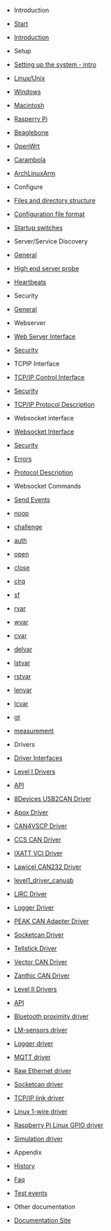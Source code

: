 * Introduction
 * [Start](start.md)
 * [Introduction](introduction.md)

* Setup
* [Setting up the system - intro](setting_up_the_system.md)
 * [Linux/Unix](setting_up_the_system_on_unix.md)
 * [Windows](setting_up_the_system_on_windows.md)
 * [Macintosh](setting_up_the_system_on_macintosh.md)
 * [Rasperry Pi](setting_up_the_system_on_rasperry_pi.md)
 * [Beaglebone](setting_up_the_system_on_beaglebone.md)
 * [OpenWrt](setting_up_the_system_on_openwrt.md)
 * [Carambola](setting_up_the_system_on_8devices_carambola.md)
 * [ArchLinuxArm](setting_up_the_system_on_an_embeded_archlinuxarm_system.md)

* Configure
 * [Files and directory structure](files_and_directory_structure.md)
 * [Configuration file format](configuring_the_vscp_daemon.md)
 * [Startup switches](startup_switches.md)

* Server/Service Discovery
 * [General](server_disovery.md)
 * [High end server probe](server_disovery_probe.md)
 * [Heartbeats](server_disovery_heartbeats.md)	

* Security
 * [General](security_general.md)

* Webserver
 * [Web Server Interface](web_server_interface.md)
 * [Security](web_server_interface_security.md)

* TCPIP Interface
 * [TCP/IP Control Interface](tcp_ip_control_interface.md)
 * [Security](tcp_ip_control_interface_security.md)
 * [TCP/IP Protocol Description](tcp_ip_protocol_description.md)
   

* Websocket interface
 * [Websocket Interface](websocket_interface.md)
 * [Security](websocket_interface_security.md)
 * [Errors](websocket_protocol_description.md#errors)
 * [Protocol Description](websocket_protocol_description.md)
 * Websocket Commands
  * [Send Events](websocket_protocol_description.md#websocket-send-events)
  * [noop](websocket_protocol_description.md#websocket-noop)
  * [challenge](websocket_protocol_description.md#websocket-challenge)
  * [auth](websocket_protocol_description.md#websocket-auth )
  * [open](websocket_protocol_description.md#websocket-open )
  * [close](websocket_protocol_description.md#websocket-close )
  * [clrq](websocket_protocol_description.md#websocket-clrq )
  * [sf](websocket_protocol_description.md#websocket-sf )
  * [rvar](websocket_protocol_description.md#websocket-rvar )
  * [wvar](websocket_protocol_description.md#websocket-wvar )
  * [cvar](websocket_protocol_description.md#websocket-cvar )
  * [delvar](websocket_protocol_description.md#websocket-delvar )
  * [lstvar](websocket_protocol_description.md#websocket-lstvar )
  * [rstvar](websocket_protocol_description.md#websocket-rstvar )
  * [lenvar](websocket_protocol_description.md#websocket-lenvar )
  * [lcvar](websocket_protocol_description.md#websocket-lcvar )
  * [gt](websocket_protocol_description.md#websocket-gt )
  * [measurement](websocket_protocol_description.md#websocket-measurement )

* Drivers
 *  [Driver Interfaces](driver_interfaces.md)
   * [Level I Drivers](level_i_drivers.md)
   * [API](canal_interface_specification.md)
   * [8Devices USB2CAN Driver](level1_driver_usb2can.md)
   * [Apox Driver](level1_driver_apox.md)
   * [CAN4VSCP Driver](level1_driver_can4vscp.md)
   * [CCS CAN Driver](level1_driver_ccs.md)
   * [IXATT VCI Driver](level1_driver_ixxat.md)
   * [Lawicel CAN232 Driver](level1_driver_can232.md)
   * [level1_driver_canusb](level1_driver_canusb.md)
   * [LIRC Driver](level1_driver_lirc.md)
   * [Logger Driver](level1_driver_logger.md)
   * [PEAK CAN Adapter Driver](level1_driver_peak.md)
   * [Socketcan Driver](level1_driver_socketcan.md)
   * [Tellstick Driver](level1_driver_tellstick.md)
   * [Vector CAN Driver](level1_driver_vector.md)
   * [Zanthic CAN Driver](level1_driver_zanthic.md)

  * [Level II Drivers](level_ii_drivers.md)
   * [API](level_ii_driver_api.md)
   * [Bluetooth proximity driver](level2_driver_bluetooth_proximity.md)
   * [LM-sensors driver](level2_driver_lm_sensors.md)
   * [Logger driver](level2_driver_logger.md)
   * [MQTT driver](level2_driver_mqtt.md)
   * [Raw Ethernet driver](level2_driver_raw_ethernet.md)
   * [Socketcan driver](level2_driver_socketcan.md)
   * [TCP/IP link driver](level2_driver_tcpip_link.md)
   * [Linux 1-wire driver](level2_driver_wire1.md)
   * [Raspberry Pi Linux GPIO driver](level2_driver_rpigpio.md)
   * [Simulation driver](level2_driver_simulation.md)

* Appendix
 * [History](./history.md)
 * [Faq](./faq.md)
 * [Test events](test_events.md)

* Other documentation
 *  [Documentation Site](https://docs.vscp.org)
